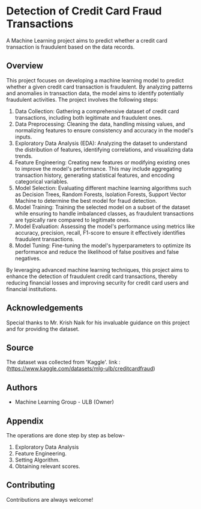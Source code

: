 
# Detection of Credit Card Fraud Transactions

A Machine Learning project aims to predict whether a credit card transaction is fraudulent based on the data records.


## Overview
This project focuses on developing a machine learning model to predict whether a given credit card transaction is fraudulent. By analyzing patterns and anomalies in transaction data, the model aims to identify potentially fraudulent activities. The project involves the following steps:

1. Data Collection: Gathering a comprehensive dataset of credit card transactions, including both legitimate and fraudulent ones.
2. Data Preprocessing: Cleaning the data, handling missing values, and normalizing features to ensure consistency and accuracy in the model's inputs.
3. Exploratory Data Analysis (EDA): Analyzing the dataset to understand the distribution of features, identifying correlations, and visualizing data trends.
4. Feature Engineering: Creating new features or modifying existing ones to improve the model's performance. This may include aggregating transaction history, generating statistical features, and encoding categorical variables.
5. Model Selection: Evaluating different machine learning algorithms such as Decision Trees, Random Forests, Isolation Forests, Support Vector Machine to determine the best model for fraud detection.
6. Model Training: Training the selected model on a subset of the dataset while ensuring to handle imbalanced classes, as fraudulent transactions are typically rare compared to legitimate ones.
7. Model Evaluation: Assessing the model's performance using metrics like accuracy, precision, recall, F1-score to ensure it effectively identifies fraudulent transactions.
8. Model Tuning: Fine-tuning the model's hyperparameters to optimize its performance and reduce the likelihood of false positives and false negatives.

By leveraging advanced machine learning techniques, this project aims to enhance the detection of fraudulent credit card transactions, thereby reducing financial losses and improving security for credit card users and financial institutions.
## Acknowledgements
Special thanks to Mr. Krish Naik for his invaluable guidance on this project and for providing the dataset.

## Source
The dataset was collected from 'Kaggle'.
link :(https://www.kaggle.com/datasets/mlg-ulb/creditcardfraud)
## Authors

- Machine Learning Group - ULB (Owner)


## Appendix

The operations are done step by step as below-

1. Exploratory Data Analysis
2. Feature Engineering.
3. Setting Algorithm.
2. Obtaining relevant scores.

## Contributing

Contributions are always welcome!


